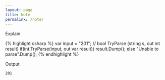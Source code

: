 ```yaml
---
layout: page
title: Note
permalink: /note/
---
```


Explain

{% highlight csharp %}
var input = "201";
// bool TryParse (string s, out int result)
if(int.TryParse(input, out var result))
  result.Dump();
else
  "Unable to parse".Dump();
{% endhighlight %}

Output

```
201
```
